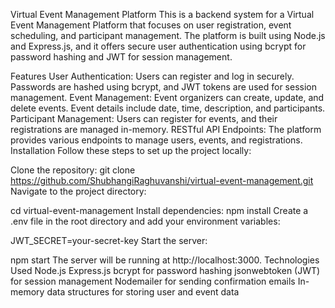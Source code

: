 Virtual Event Management Platform
This is a backend system for a Virtual Event Management Platform that focuses on user registration, event scheduling, and participant management. The platform is built using Node.js and Express.js, and it offers secure user authentication using bcrypt for password hashing and JWT for session management.

Features
User Authentication: Users can register and log in securely. Passwords are hashed using bcrypt, and JWT tokens are used for session management.
Event Management: Event organizers can create, update, and delete events. Event details include date, time, description, and participants.
Participant Management: Users can register for events, and their registrations are managed in-memory.
RESTful API Endpoints: The platform provides various endpoints to manage users, events, and registrations.
Installation
Follow these steps to set up the project locally:

Clone the repository:
git clone https://github.com/ShubhangiRaghuvanshi/virtual-event-management.git
Navigate to the project directory:

cd virtual-event-management
Install dependencies:
npm install
Create a .env file in the root directory and add your environment variables:


JWT_SECRET=your-secret-key
Start the server:


npm start
The server will be running at http://localhost:3000.
Technologies Used
Node.js
Express.js
bcrypt for password hashing
jsonwebtoken (JWT) for session management
Nodemailer for sending confirmation emails
In-memory data structures for storing user and event data

